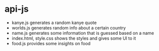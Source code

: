 # api-js

- kanye.js generates a random kanye quote
- worlds.js generates random info about a certain country
- name.js generates some information that is guessed based on a name
- index.html, style.css shows the styles and gives some UI to it
- food.js provides some insights on food
